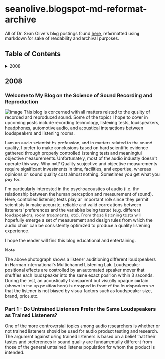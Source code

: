 # seanolive.blogspot-md-reformat-archive
All of Dr. Sean Olive's blog postings found [here,](seanolive.blogspot.com) reformatted using markdown for sake of readability and archival purposes.

## Table of Contents

<details>

<summary>2008</summary>

- Welcome to My Blog on the Science of Sound Recording and Reproduction
- Part 1 - Do Untrained Listeners Prefer the Same Loudspeakers as Trained Listeners?
- Part 2 - Differences in Performances of Trained Versus Untrained Listeners
- Part 3 - Relationship between Loudspeaker Measurements and Listener Preferences
- Sound Science - Loudspeaker R&D at Harman

</details>

## 2008
### Welcome to My Blog on the Science of Sound Recording and Reproduction
![image](https://github.com/patch46/seanolive.blogspot-md-reformat-archive/assets/155677375/c9820c5c-e9ea-4109-aea6-a781ab2d489f)
This blog is concerned with all matters related to the quality of recorded and reproduced sound. Some of the topics I hope to cover in upcoming posts include recording technology, listening tests, loudspeakers, headphones, automotive audio, and acoustical interactions between loudspeakers and listening rooms.

I am an audio scientist by profession, and in matters related to the sound quality, I prefer to make conclusions based on hard scientific evidence gathered through properly controlled listening tests and meaningful objective measurements. Unfortunately, most of the audio industry doesn't operate this way. Why not? Quality subjective and objective measurements require significant investments in time, facilities, and expertise, whereas opinions on sound quality cost almost nothing.  Sometimes you get what you pay for.

I'm particularly  interested in the psychoacoustics of audio (i.e. the relationship between the human perception and measurement of sound). Here, controlled listening tests play an important role  since they permit scientists to make accurate, reliable and valid correlations between listeners' preferences and the variables being tested (e.g. different loudspeakers, room treatments, etc). From these listening tests  will hopefully emerge  a set of measurement and design rules from which the audio chain can be consistently optimized to produce a quality listening experience.

I hope the reader will find this blog educational and entertaining.

> [!NOTE]
> The above photograph shows a listener auditioning different loudspeakers in Harman International's Multichannel Listening Lab.  Loudspeaker positional effects are controlled by an automated speaker mover that shuffles each loudspeaker into the same exact position within 3 seconds. During the test, an acoustically transparent but visually opaque curtain (shown in the up position here) is dropped in front of the loudspeakers so that the listener is not biased by visual factors such as loudspeaker size, brand, price,etc.

### Part 1 - Do Untrained Listeners Prefer the Same Loudspeakers as Trained Listeners?
One of the more controversial topics among audio researchers is whether or not trained listeners should be used for audio product testing and research. The argument against using trained listeners is based on a belief that their tastes and preferences in sound quality are fundamentally different from those of the general untrained listener population for whom the product is intended.
